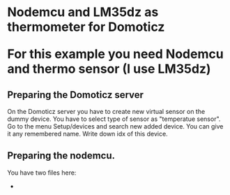 <h1>Nodemcu and LM35dz as thermometer for Domoticz</p>
<p>For this example you need Nodemcu and thermo sensor (I use LM35dz)</p>
<h2>Preparing the Domoticz server</h2>
<p>On the Domoticz server you have to create new virtual sensor on the dummy device. You have to select type of sensor as "temperatue sensor". Go to the menu Setup/devices and search new added device. You can give it any remembered name. Write down idx of this device.</p>
<h2>Preparing the nodemcu.</h2>
<p>You have two files here:</p>
<ul>
<li>
</ul>

